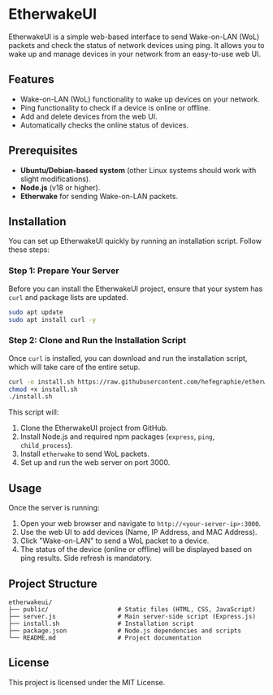 # EtherwakeUI

EtherwakeUI is a simple web-based interface to send Wake-on-LAN (WoL) packets and check the status of network devices using ping. It allows you to wake up and manage devices in your network from an easy-to-use web UI.

## Features

- Wake-on-LAN (WoL) functionality to wake up devices on your network.
- Ping functionality to check if a device is online or offline.
- Add and delete devices from the web UI.
- Automatically checks the online status of devices.

## Prerequisites

- **Ubuntu/Debian-based system** (other Linux systems should work with slight modifications).
- **Node.js** (v18 or higher).
- **Etherwake** for sending Wake-on-LAN packets.

## Installation

You can set up EtherwakeUI quickly by running an installation script. Follow these steps:

### Step 1: Prepare Your Server

Before you can install the EtherwakeUI project, ensure that your system has `curl` and package lists are updated.

```bash
sudo apt update
sudo apt install curl -y
```

### Step 2: Clone and Run the Installation Script

Once `curl` is installed, you can download and run the installation script, which will take care of the entire setup.

```bash
curl -o install.sh https://raw.githubusercontent.com/hefegraphie/etherwakeui/main/install.sh
chmod +x install.sh
./install.sh
```

This script will:

1. Clone the EtherwakeUI project from GitHub.
2. Install Node.js and required npm packages (`express`, `ping`, `child_process`).
3. Install `etherwake` to send WoL packets.
4. Set up and run the web server on port 3000.


## Usage

Once the server is running:

1. Open your web browser and navigate to `http://<your-server-ip>:3000`.
2. Use the web UI to add devices (Name, IP Address, and MAC Address).
3. Click "Wake-on-LAN" to send a WoL packet to a device.
4. The status of the device (online or offline) will be displayed based on ping results. Side refresh is mandatory.

## Project Structure

```
etherwakeui/
├── public/                   # Static files (HTML, CSS, JavaScript)
├── server.js                 # Main server-side script (Express.js)
├── install.sh                # Installation script
├── package.json              # Node.js dependencies and scripts
└── README.md                 # Project documentation

```

## License

This project is licensed under the MIT License.
